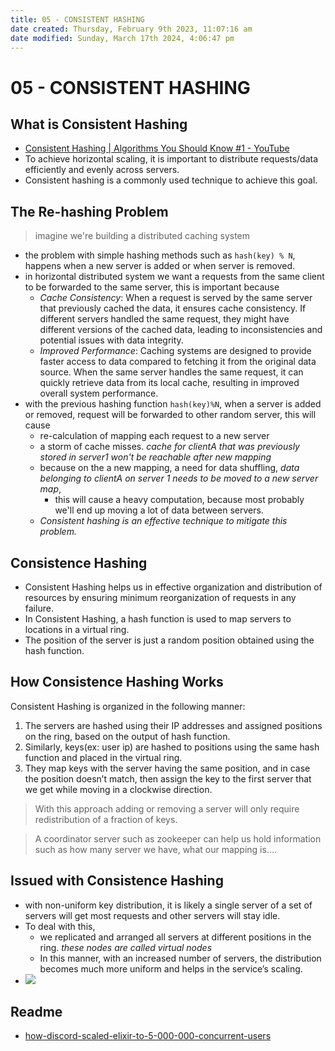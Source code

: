 ```yaml
---
title: 05 - CONSISTENT HASHING
date created: Thursday, February 9th 2023, 11:07:16 am
date modified: Sunday, March 17th 2024, 4:06:47 pm
---
```


# 05 - CONSISTENT HASHING

## What is Consistent Hashing

- [Consistent Hashing | Algorithms You Should Know #1 - YouTube](https://www.youtube.com/embed/UF9Iqmg94tk?feature=oembed)
- To achieve horizontal scaling, it is important to distribute requests/data efficiently and evenly across servers.
- Consistent hashing is a commonly used technique to achieve this goal.

## The Re-hashing Problem

> imagine we're building a distributed caching system
- the problem with simple hashing methods such as `hash(key) % N`, happens when a new server is added or when server is removed.
- in horizontal distributed system we want a requests from the same client to be forwarded to the same server, this is important because
	- *Cache Consistency*: When a request is served by the same server that previously cached the data, it ensures cache consistency. If different servers handled the same request, they might have different versions of the cached data, leading to inconsistencies and potential issues with data integrity.
	- *Improved Performance*: Caching systems are designed to provide faster access to data compared to fetching it from the original data source. When the same server handles the same request, it can quickly retrieve data from its local cache, resulting in improved overall system performance.
- with the previous hashing function `hash(key)%N`, when a server is added or removed, request will be forwarded to other random server, this will cause
	- re-calculation of mapping each request to a new server
	- a storm of cache misses. *cache for clientA that was previously stored in server1 won't be reachable after new mapping*
	- because on the a new mapping, a need for data shuffling, *data belonging to clientA on server 1 needs to be moved to a new server map*,
		- this will cause a heavy computation, because most probably we'll end up moving a lot of data between servers.
	- *Consistent hashing is an effective technique to mitigate this problem.*

## Consistence Hashing

- Consistent Hashing helps us in effective organization and distribution of resources by ensuring minimum reorganization of requests in any failure.
- In Consistent Hashing, a hash function is used to map servers to locations in a virtual ring.
- The position of the server is just a random position obtained using the hash function.

## How Consistence Hashing Works

Consistent Hashing is organized in the following manner:

1. The servers are hashed using their IP addresses and assigned positions on the ring, based on the output of hash function.
2. Similarly, keys(ex: user ip) are hashed to positions using the same hash function and placed in the virtual ring.
3. They map keys with the server having the same position, and in case the position doesn’t match, then assign the key to the first server that we get while moving in a clockwise direction.

> With this approach adding or removing a server will only require redistribution of a fraction of keys.

> A coordinator server such as zookeeper can help us hold information such as how many server we have, what our mapping is….

## Issued with Consistence Hashing

- with non-uniform key distribution, it is likely a single server of a set of servers will get most requests and other servers will stay idle.
- To deal with this,
	- we replicated and arranged all servers at different positions in the ring. *these nodes are called virtual nodes*
	- In this manner, with an increased number of servers, the distribution becomes much more uniform and helps in the service’s scaling.
- ![](https://cdn-images-1.medium.com/max/800/1*XkPxtQv-H4qJ-cHXueyw-w.png)

## Readme

- [how-discord-scaled-elixir-to-5-000-000-concurrent-users](https://discord.com/blog/how-discord-scaled-elixir-to-5-000-000-concurrent-users)
